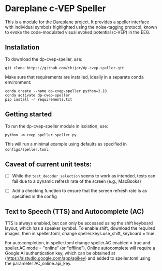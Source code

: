 # Dareplane c-VEP Speller

This is a module for the [Dareplane](https://github.com/bsdlab/Dareplane) project. It provides a speller interface with individual symbols highlighted using the noise-tagging protocol, known to evoke the code-modulated visual evoked potential (c-VEP) in the EEG.

## Installation

To download the dp-cvep-speller, use:

	git clone https://github.com/thijor/dp-cvep-speller.git

Make sure that requirements are installed, ideally in a separate conda environment:

    conda create --name dp-cvep-speller python=3.10
    conda activate dp-cvep-speller
    pip install -r requirements.txt

## Getting started

To run the dp-cvep-speller module in isolation, use:

    python -m cvep_speller.speller.py

This will run a minimal example using defaults as specified in `configs/speller.toml`.

## Caveat of current unit tests:

- [ ] While the `test_decoder_selection` seems to work as intended, tests can fail due to a dynamic refresh rate of the screen (e.g., MacBooks)

- [ ] Add a checking function to ensure that the screen refresh rate is as specified in the config

## Text to Speech (TTS) and Autocomplete (AC)

TTS is always enabled, but can only be accessed using the shift keyboard layout, which has a speaker symbol.
To enable shift, download the required images, then in speller.toml, change speller.keys.use_shift_keyboard = true.

For autocompletion, in speller.toml change speller.AC.enabled = true and speller.AC.mode = "online" (or "offline").
Online autocomplete will require a Google AI authentication key, which can be obtained at (https://aistudio.google.com/app/apikey) and added to speller.toml using the parameter AC_online.api_key.

